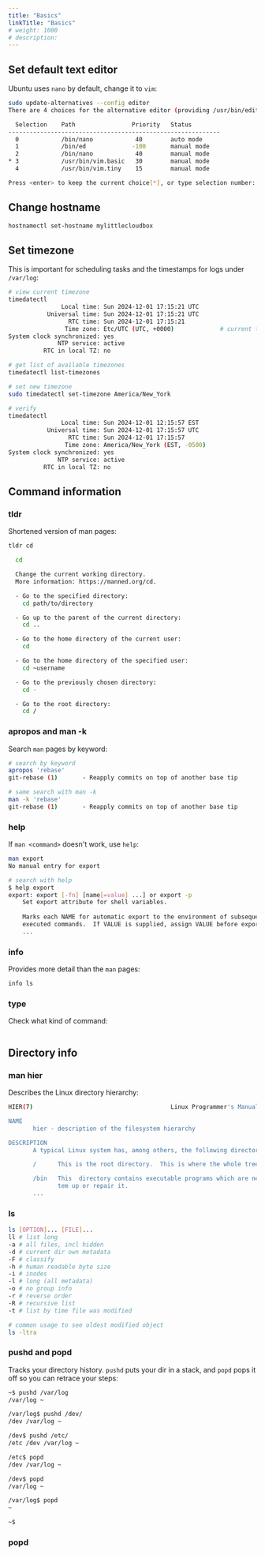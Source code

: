 ```yaml
---
title: "Basics"
linkTitle: "Basics"
# weight: 1000
# description:
---
```


## Set default text editor

Ubuntu uses `nano` by default, change it to `vim`:

```bash
sudo update-alternatives --config editor
There are 4 choices for the alternative editor (providing /usr/bin/editor).

  Selection    Path                Priority   Status
------------------------------------------------------------
  0            /bin/nano            40        auto mode
  1            /bin/ed             -100       manual mode
  2            /bin/nano            40        manual mode
* 3            /usr/bin/vim.basic   30        manual mode
  4            /usr/bin/vim.tiny    15        manual mode

Press <enter> to keep the current choice[*], or type selection number: 
```
## Change hostname

```bash
hostnamectl set-hostname mylittlecloudbox
```

## Set timezone

This is important for scheduling tasks and the timestamps for logs under `/var/log`:

```bash
# view current timezone
timedatectl
               Local time: Sun 2024-12-01 17:15:21 UTC
           Universal time: Sun 2024-12-01 17:15:21 UTC
                 RTC time: Sun 2024-12-01 17:15:21
                Time zone: Etc/UTC (UTC, +0000)             # current tz
System clock synchronized: yes
              NTP service: active
          RTC in local TZ: no

# get list of available timezones
timedatectl list-timezones

# set new timezone
sudo timedatectl set-timezone America/New_York

# verify
timedatectl
               Local time: Sun 2024-12-01 12:15:57 EST
           Universal time: Sun 2024-12-01 17:15:57 UTC
                 RTC time: Sun 2024-12-01 17:15:57
                Time zone: America/New_York (EST, -0500)
System clock synchronized: yes
              NTP service: active
          RTC in local TZ: no


```

## Command information

### tldr

Shortened version of man pages:

```bash
tldr cd

  cd

  Change the current working directory.
  More information: https://manned.org/cd.

  - Go to the specified directory:
    cd path/to/directory

  - Go up to the parent of the current directory:
    cd ..

  - Go to the home directory of the current user:
    cd

  - Go to the home directory of the specified user:
    cd ~username

  - Go to the previously chosen directory:
    cd -

  - Go to the root directory:
    cd /
```

### apropos and man -k

Search `man` pages by keyword:

```bash
# search by keyword
apropos 'rebase'
git-rebase (1)       - Reapply commits on top of another base tip

# same search with man -k
man -k 'rebase'
git-rebase (1)       - Reapply commits on top of another base tip
```


### help

If `man <command>` doesn't work, use `help`:

```bash
man export
No manual entry for export

# search with help
$ help export
export: export [-fn] [name[=value] ...] or export -p
    Set export attribute for shell variables.
    
    Marks each NAME for automatic export to the environment of subsequently
    executed commands.  If VALUE is supplied, assign VALUE before exporting.
    ...
```

### info

Provides more detail than the `man` pages:

```bash
info ls
```

### type

Check what kind of command:

```bash

```

## Directory info

### man hier

Describes the Linux directory hierarchy:

```bash
HIER(7)                                       Linux Programmer's Manual                                       HIER(7)

NAME
       hier - description of the filesystem hierarchy

DESCRIPTION
       A typical Linux system has, among others, the following directories:

       /      This is the root directory.  This is where the whole tree starts.

       /bin   This  directory contains executable programs which are needed in single user mode and to bring the sys‐
              tem up or repair it.
       ...
```

### ls

```bash
ls [OPTION]... [FILE]...
ll # list long
-a # all files, incl hidden
-d # current dir own metadata
-F # classify 
-h # human readable byte size
-i # inodes
-l # long (all metadata)
-o # no group info
-r # reverse order
-R # recursive list
-t # list by time file was modified

# common usage to see oldest modified object
ls -ltra
```

### pushd and popd

Tracks your directory history. `pushd` puts your dir in a stack, and `popd` pops it off so you can retrace your steps:

```bash
~$ pushd /var/log
/var/log ~

/var/log$ pushd /dev/
/dev /var/log ~

/dev$ pushd /etc/
/etc /dev /var/log ~

/etc$ popd
/dev /var/log ~

/dev$ popd
/var/log ~

/var/log$ popd
~

~$ 

```
### popd

```bash

```